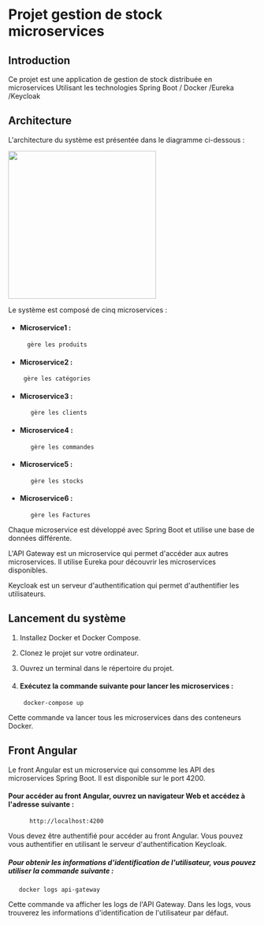 # Projet gestion de stock microservices

## Introduction

Ce projet est une application de gestion de stock distribuée en microservices Utilisant les technologies Spring Boot / Docker /Eureka /Keycloak 


## Architecture

L'architecture du système est présentée dans le diagramme ci-dessous :
<div>
  <img src ="https://github.com/soulaymaabdenbi/depot-dront-angular/assets/80163229/f992277f-48b8-41f5-8f42-52a19ed4cc82" width="300">
</div>

Le système est composé de cinq microservices :

- #### Microservice1 :
        gère les produits
- #### Microservice2 :
       gère les catégories
- #### Microservice3 :
         gère les clients
- #### Microservice4 :
         gère les commandes
- #### Microservice5 :
         gère les stocks
- #### Microservice6 :
         gère les Factures

Chaque microservice est développé avec Spring Boot et utilise une base de données différente.

L'API Gateway est un microservice qui permet d'accéder aux autres microservices. Il utilise Eureka pour découvrir les microservices disponibles.

Keycloak est un serveur d'authentification qui permet d'authentifier les utilisateurs.

## Lancement du système

1. Installez Docker et Docker Compose.
   
2. Clonez le projet sur votre ordinateur.
   
3. Ouvrez un terminal dans le répertoire du projet.
   
4. #### Exécutez la commande suivante pour lancer les microservices :
        docker-compose up

Cette commande va lancer tous les microservices dans des conteneurs Docker.

## Front Angular
Le front Angular est un microservice qui consomme les API des microservices Spring Boot. Il est disponible sur le port 4200.

#### Pour accéder au front Angular, ouvrez un navigateur Web et accédez à l'adresse suivante :
          http://localhost:4200

Vous devez être authentifié pour accéder au front Angular. Vous pouvez vous authentifier en utilisant le serveur d'authentification Keycloak.

##### Pour obtenir les informations d'identification de l'utilisateur, vous pouvez utiliser la commande suivante :
       docker logs api-gateway
Cette commande va afficher les logs de l'API Gateway. Dans les logs, vous trouverez les informations d'identification de l'utilisateur par défaut.

